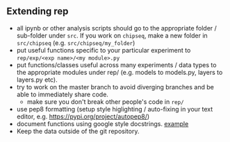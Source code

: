 ## Extending rep

- all ipynb or other analysis scripts should go to the appropriate folder / sub-folder under `src`. If you work on `chipseq`, 
make a new folder in `src/chipseq` (e.g. `src/chipseq/my_folder`)
- put useful functions specific to your particular experiment to `rep/exp/<exp name>/<my module>.py`
- put functions/classes useful across many experiments / data types to the appropriate modules under rep/ (e.g. models to models.py, layers to layers.py etc).
- try to work on the master branch to avoid diverging branches and be able to immediately share code. 
  - make sure you don't break other people's code in `rep/`
- use pep8 formatting (setup style higlighting / auto-fixing in your text editor, e.g. https://pypi.org/project/autopep8/)
- document functions using google style docstrings. [example](https://sphinxcontrib-napoleon.readthedocs.io/en/latest/example_google.html)
- Keep the data outside of the git repository.
